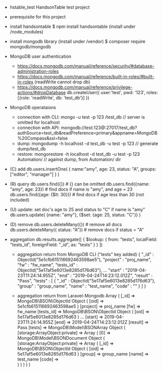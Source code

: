 - hstable_test
HandsonTable test project

- prerequisite for this project
- install handsontable
	$ npm install handsontable (install under /node_modules)
- install mongodb library (install under /vendor)
	$ composer require mongodb/mongodb

- MongoDB user authentication
    - https://docs.mongodb.com/manual/reference/security/#database-administration-roles
    - https://docs.mongodb.com/manual/reference/built-in-roles/#built-in-roles (readWrite cannot drop db)
    - https://docs.mongodb.com/manual/reference/privilege-actions/#dropDatabase
    db.createUser({
        user:'test', 
        pwd: '123', 
        roles: [{role: 'readWrite', db: 'test_db'}]
    })

- MongoDB operataions
    - connection with CLI: mongo -u test -p 123 <server>/test_db					// server is omitted for localhost
    - connection with API: mongodb://test:123@<server>:27017/test_db?authSource=test_db&readPreference=primary&appname=MongoDB%20Compass&ssl=false
    - dump: mongodump -h localhost -d test_db -u test -p 123						// generate dump/test_db
    - restore: mongorestore -h localhost -d test_db -u test -p 123 Automation/	// against dump, from Automation/ dir

- (C) add
db.users.insertOne(
	{
		name:"amy", 
		age: 23, 
		status: "A", 
		groups: ["editor", "manager"]
	}
)

- (R) query
db.users.find({})						# {} can be omitted
db.users.find({name: "amy", age: 23})	# find docs if name is "amy", and age = 23
db.users.find({age: {$lt: 30}})			# find docs if age less than 30 (not included)

- (U) update: set doc's age to 25 and status to "C" if name is "amy"
db.users.update(
	{name: "amy"}, 
	{$set: {age: 25, status: "C"}}
)

- (D) remove
db.users.deleteMany({})					# remove all docs
db.users.deleteMany({ status: "A"})		# remove docs if status = "A"

- aggregation
db.results.aggregate([
	{
	$lookup: 
		{
			from: "tests", 
			localField: "tests_id", 
			foreignField: "_id", 
			as: "tests"
		}
	}
])

    - aggregation return from MongoDB CLI ("tests" key added)
    { 
        "_id" : ObjectId("5e1cfb615116692463598ae5"), 
        "project" : "proj_name", 
        "fw" : "fw_name", 
        "tests_id" : ObjectId("5e17af5e6013e8285d176d63"), 
        ...
        "start" : "2019-04-23T11:24:14.955Z",
        "end" : "2019-04-24T14:23:12.012Z", 
        "result" : "Pass", 
        "tests" : [ 
            { 
                "_id" : ObjectId("5e17af5e6013e8285d176d63"), 
                "group" : "group_name", 
                "name" : "test_name", 
                "code" : "" 
            } 
        ] 
    }

    - aggregation return from Laravel-Mongodb
    Array ( 
        [_id] => MongoDB\BSON\ObjectId Object ( [oid] => 5e1cfb615116692463598ae5 ) 
        [project] => proj_name
        [fw] => fw_name 
        [tests_id] => MongoDB\BSON\ObjectId Object ( [oid] => 5e17af5e6013e8285d176d63 ) 
        ...
        [start] => 2019-04-23T11:24:14.955Z 
        [end] => 2019-04-24T14:23:12.012Z 
        [result] => Pass 
        [tests] => MongoDB\Model\BSONArray Object ( 
            [storage:ArrayObject:private] => Array ( 
                [0] => MongoDB\Model\BSONDocument Object ( 
                    [storage:ArrayObject:private] => Array ( 
                        [_id] => MongoDB\BSON\ObjectId Object ( [oid] => 5e17af5e6013e8285d176d63 ) 
                        [group] => group_name 
                        [name] => test_name
                        [code] =>  
                    ) 
                ) 
            ) 
        ) 
    )